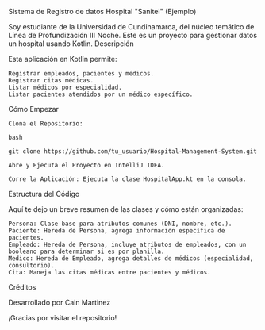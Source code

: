 Sistema de Registro de datos Hospital "Sanitel" (Ejemplo) 

Soy estudiante de la Universidad de Cundinamarca, del núcleo temático de Línea de Profundización III Noche. 
Este es un proyecto para gestionar datos un hospital usando Kotlin.
Descripción

Esta aplicación en Kotlin permite:

    Registrar empleados, pacientes y médicos.
    Registrar citas médicas.
    Listar médicos por especialidad.
    Listar pacientes atendidos por un médico específico.

Cómo Empezar

    Clona el Repositorio:

    bash

    git clone https://github.com/tu_usuario/Hospital-Management-System.git

    Abre y Ejecuta el Proyecto en IntelliJ IDEA.

    Corre la Aplicación: Ejecuta la clase HospitalApp.kt en la consola.

Estructura del Código

Aquí te dejo un breve resumen de las clases y cómo están organizadas:

    Persona: Clase base para atributos comunes (DNI, nombre, etc.).
    Paciente: Hereda de Persona, agrega información específica de pacientes.
    Empleado: Hereda de Persona, incluye atributos de empleados, con un booleano para determinar si es por planilla.
    Medico: Hereda de Empleado, agrega detalles de médicos (especialidad, consultorio).
    Cita: Maneja las citas médicas entre pacientes y médicos.
    
Créditos

Desarrollado por Cain Martinez

¡Gracias por visitar el repositorio!
